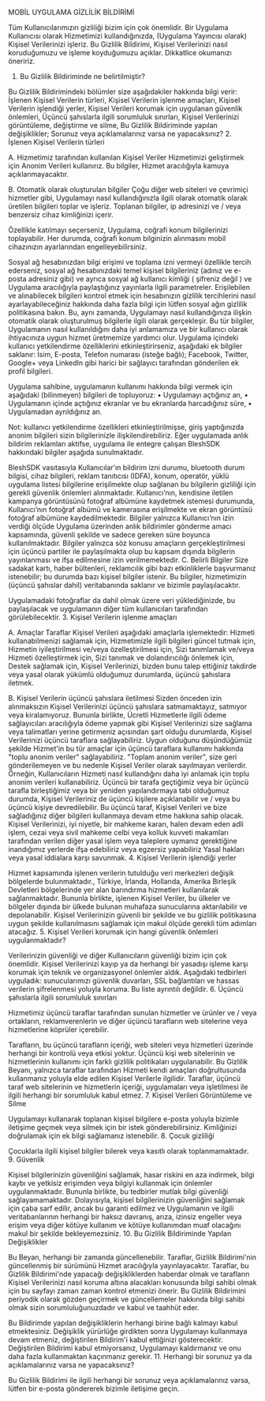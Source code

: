 
MOBİL UYGULAMA GİZLİLİK BİLDİRİMİ
 
Tüm Kullanıcılarımızın gizliliği bizim için çok önemlidir. Bir Uygulama Kullanıcısı olarak Hizmetimizi kullandığınızda, (Uygulama Yayıncısı olarak) Kişisel Verilerinizi işleriz. Bu Gizlilik Bildirimi, Kişisel Verilerinizi nasıl koruduğumuzu ve işleme koyduğumuzu açıklar. Dikkatlice okumanızı öneririz.
1. Bu Gizlilik Bildiriminde ne belirtilmiştir?

 
Bu Gizlilik Bildirimindeki bölümler size aşağıdakiler hakkında bilgi verir:
İşlenen Kişisel Verilerin türleri,
Kişisel Verilerin işlenme amaçları,
Kişisel Verilerin işlendiği yerler,
Kişisel Verileri korumak için uygulanan güvenlik önlemleri,
Üçüncü şahıslarla ilgili sorumluluk sınırları,
Kişisel Verilerinizi görüntüleme, değiştirme ve silme,
Bu Gizlilik Bildiriminde yapılan değişiklikler;
Sorunuz veya açıklamalarınız varsa ne yapacaksınız?
2. İşlenen Kişisel Verilerin türleri

A. Hizmetimiz tarafından kullanılan Kişisel Veriler
Hizmetimizi geliştirmek için Anonim Verileri kullanırız. Bu bilgiler, Hizmet aracılığıyla kamuya açıklanmayacaktır.
 
B. Otomatik olarak oluşturulan bilgiler
Çoğu diğer web siteleri ve çevrimiçi hizmetler gibi, Uygulamayı nasıl kullandığınızla ilgili olarak otomatik olarak üretilen bilgileri toplar ve işleriz. Toplanan bilgiler, ip adresinizi ve / veya benzersiz cihaz kimliğinizi içerir.
 
Özellikle katılmayı seçerseniz, Uygulama, coğrafi konum bilgilerinizi toplayabilir. Her durumda, coğrafi konum bilginizin alınmasını mobil cihazınızın ayarlarından engelleyebilirsiniz.
 
Sosyal ağ hesabınızdan bilgi erişimi ve toplama izni vermeyi özellikle tercih ederseniz, sosyal ağ hesabınızdaki temel kişisel bilgileriniz (adınız ve e-posta adresiniz gibi) ve ayrıca sosyal ağ kullanıcı kimliği ( şifreniz değil ) ve Uygulama aracılığıyla paylaştığınız yayınlarla ilgili parametreler. Erişilebilen ve alınabilecek bilgileri kontrol etmek için hesabınızın gizlilik tercihlerini nasıl ayarlayabileceğiniz hakkında daha fazla bilgi için lütfen sosyal ağın gizlilik politikasına bakın.
Bu, aynı zamanda, Uygulamayı nasıl kullandığınıza ilişkin otomatik olarak oluşturulmuş bilgilerle ilgili olarak gerçekleşir. Bu tür bilgiler, Uygulamanın nasıl kullanıldığını daha iyi anlamamıza ve bir kullanıcı olarak ihtiyacınıza uygun hizmet üretmemize yardımcı olur.
Uygulama içindeki kullanıcı yetkilendirme özelliklerini etkinleştirirseniz, aşağıdaki ek bilgiler saklanır:
İsim,
E-posta,
Telefon numarası (isteğe bağlı);
Facebook, Twitter, Google+ veya LinkedIn gibi harici bir sağlayıcı tarafından gönderilen ek profil bilgileri.
 
Uygulama sahibine, uygulamanın kullanımı hakkında bilgi vermek için aşağıdaki (bilinmeyen) bilgileri de topluyoruz:
• Uygulamayı açtığınız an,
• Uygulamanın içinde açtığınız ekranlar ve bu ekranlarda harcadığınız süre,
• Uygulamadan ayrıldığınız an.
 
Not: kullanıcı yetkilendirme özellikleri etkinleştirilmişse, giriş yaptığınızda anonim bilgileri sizin bilgilerinizle ilişkilendirebiliriz.
Eğer uygulamada anlık bildirim reklamları aktifse, uygulama ile entegre çalışan BleshSDK hakkındaki bilgiler aşağıda sunulmaktadır.
 
BleshSDK vasıtasıyla Kullanıcılar’ın bildirim izni durumu, bluetooth durum bilgisi, cihaz bilgileri, reklam tanıtıcısı (IDFA), konum, operatör, yüklü uygulama listesi bilgilerine erişilmekte olup sağlanan bu bilgilerin gizliliği için gerekli güvenlik önlemleri alınmaktadır.
Kullanıcı’nın, kendisine iletilen kampanya görüntüsünü fotoğraf albümüne kaydetmek istemesi durumunda, Kullanıcı’nın fotoğraf albümü ve kamerasına erişilmekte ve ekran görüntüsü fotoğraf albümüne kaydedilmektedir.
Bilgiler yalnızca Kullanıcı’nın izin verdiği ölçüde Uygulama üzerinden anlık bildirimler gönderme amacı kapsamında, güvenli şekilde ve sadece gereken süre boyunca kullanılmaktadır. Bilgiler yalnızca söz konusu amaçların gerçekleştirilmesi için üçüncü partiler ile paylaşılmakta olup bu kapsam dışında bilgilerin yayınlanması ve ifşa edilmesine izin verilmemektedir.
C. Belirli Bilgiler
Size sadakat kartı, haber bültenleri, reklamcılık gibi bazı etkinliklerle başvurmanız istenebilir; bu durumda bazı kişisel bilgiler istenir. Bu bilgiler, hizmetimizin (üçüncü şahıslar dahil) veritabanında saklanır ve bizimle paylaşılacaktır.
 
Uygulamadaki fotoğraflar da dahil olmak üzere veri yüklediğinizde, bu paylaşılacak ve uygulamanın diğer tüm kullanıcıları tarafından görülebilecektir.
3. Kişisel Verilerin işlenme amaçları

 
A. Amaçlar
Taraflar Kişisel Verileri aşağıdaki amaçlarla işlemektedir: 
Hizmeti kullanabilmenizi sağlamak için,
Hizmetimizle ilgili bilgileri güncel tutmak için,
Hizmetin iyileştirilmesi ve/veya özelleştirilmesi için,
Sizi tanımlamak ve/veya Hizmeti özelleştirmek için,
Sizi tanımak ve dolandırıcılığı önlemek için,
Destek sağlamak için,
Kişisel Verilerinizi, bizden bunu talep ettiğiniz takdirde veya yasal olarak yükümlü olduğumuz durumlarda, üçüncü şahıslara iletmek.
   
 
B. Kişisel Verilerin üçüncü şahıslara iletilmesi 
Sizden önceden izin alınmaksızın Kişisel Verilerinizi üçüncü şahıslara satmamaktayız, satmıyor veya kiralamıyoruz. Bununla birlikte, Ücretli Hizmetlerle ilgili ödeme sağlayıcıları aracılığıyla ödeme yapmak gibi Kişisel Verilerinizi size sağlama veya talimatları yerine getirmeniz açısından şart olduğu durumlarda, Kişisel Verilerinizi üçüncü taraflara sağlayabiliriz.
Uygun olduğunu düşündüğümüz şekilde Hizmet'in bu tür amaçlar için üçüncü taraflara kullanımı hakkında "toplu anonim veriler" sağlayabiliriz. "Toplam anonim veriler", size geri gönderilemeyen ve bu nedenle Kişisel Veriler olarak sayılmayan verilerdir. Örneğin, Kullanıcıların Hizmeti nasıl kullandığını daha iyi anlamak için toplu anonim verileri kullanabiliriz.
Üçüncü bir tarafa geçtiğimiz veya bir üçüncü tarafla birleştiğimiz veya bir yeniden yapılandırmaya tabi olduğumuz durumda, Kişisel Verileriniz de üçüncü kişilere açıklanabilir ve / veya bu üçüncü kişiye devredilebilir. Bu üçüncü taraf, Kişisel Verileri ve bize sağladığınız diğer bilgileri kullanmaya devam etme hakkına sahip olacak.
Kişisel Verilerinizi, iyi niyetle, bir mahkeme kararı, halen devam eden adli işlem, cezai veya sivil mahkeme celbi veya kolluk kuvveti makamları tarafından verilen diğer yasal işlem veya taleplere uymanız gerektiğine inandığımız yerlerde ifşa edebiliriz veya egzersiz yapabiliriz Yasal hakları veya yasal iddialara karşı savunmak.
4. Kişisel Verilerin işlendiği yerler

Hizmet kapsamında işlenen verilerin tutulduğu veri merkezleri değişik bölgelerde bulunmaktadır., Türkiye, İrlanda, Hollanda, Amerika Birleşik Devletleri bölgelerinde yer alan barındırma hizmetleri kullanılarak sağlanmaktadır. Bununla birlikte, işlenen Kişisel Veriler, bu ülkeler ve bölgeler dışında bir ülkede bulunan muhafaza sunucularına aktarılabilir ve depolanabilir. Kişisel Verilerinizin güvenli bir şekilde ve bu gizlilik politikasına uygun şekilde kullanılmasını sağlamak için makul ölçüde gerekli tüm adımları atacağız.
5. Kişisel Verileri korumak için hangi güvenlik önlemleri uygulanmaktadır?

Verilerinizin güvenliği ve diğer Kullanıcıların güvenliği bizim için çok önemlidir. Kişisel Verilerinizi kayıp ya da herhangi bir yasadışı işleme karşı korumak için teknik ve organizasyonel önlemler aldık. Aşağıdaki tedbirleri uyguladık: sunucularımızı güvenlik duvarları, SSL bağlantıları ve hassas verilerin şifrelenmesi yoluyla koruma. Bu liste ayrıntılı değildir.
6. Üçüncü şahıslarla ilgili sorumluluk sınırları

Hizmetimiz üçüncü taraflar tarafından sunulan hizmetler ve ürünler ve / veya ortakların, reklamverenlerin ve diğer üçüncü tarafların web sitelerine veya hizmetlerine köprüler içerebilir.
   
Tarafların, bu üçüncü tarafların içeriği, web siteleri veya hizmetleri üzerinde herhangi bir kontrolü veya etkisi yoktur. Üçüncü kişi web sitelerinin ve hizmetlerinin kullanımı için farklı gizlilik politikaları uygulanabilir. Bu Gizlilik Beyanı, yalnızca taraflar tarafından Hizmeti kendi amaçları doğrultusunda kullanmanız yoluyla elde edilen Kişisel Verilerle ilgilidir. Taraflar, üçüncü taraf web sitelerinin ve hizmetlerin içeriği, uygulamaları veya işletilmesi ile ilgili herhangi bir sorumluluk kabul etmez.
7. Kişisel Verileri Görüntüleme ve Silme

Uygulamayı kullanarak toplanan kişisel bilgilere e-posta yoluyla bizimle iletişime geçmek veya silmek için bir istek gönderebilirsiniz. Kimliğinizi doğrulamak için ek bilgi sağlamanız istenebilir.
8. Çocuk gizliliği

Çocuklarla ilgili kişisel bilgiler bilerek veya kasıtlı olarak toplanmamaktadır.
9. Güvenlik

Kişisel bilgilerinizin güvenliğini sağlamak, hasar riskini en aza indirmek, bilgi kaybı ve yetkisiz erişimden veya bilgiyi kullanmak için önlemler uygulanmaktadır. Bununla birlikte, bu tedbirler mutlak bilgi güvenliği sağlayamamaktadır. Dolayısıyla, kişisel bilgilerinizin güvenliğini sağlamak için çaba sarf edilir, ancak bu garanti edilmez ve Uygulamanın ve ilgili veritabanlarının herhangi bir haksız davranış, arıza, izinsiz engeller veya erişim veya diğer kötüye kullanım ve kötüye kullanımdan muaf olacağını makul bir şekilde bekleyemezsiniz.
10. Bu Gizlilik Bildiriminde Yapılan Değişiklikler

Bu Beyan, herhangi bir zamanda güncellenebilir. Taraflar, Gizlilik Bildirimi'nin güncellenmiş bir sürümünü Hizmet aracılığıyla yayınlayacaktır. Taraflar, bu Gizlilik Bildirimi'nde yapacağı değişikliklerden haberdar olmak ve tarafların Kişisel Verilerinizi nasıl koruma altına alacakları konusunda bilgi sahibi olmak için bu sayfayı zaman zaman kontrol etmenizi önerir. Bu Gizlilik Bildirimini periyodik olarak gözden geçirmek ve güncellemeler hakkında bilgi sahibi olmak sizin sorumluluğunuzdadır ve kabul ve taahhüt eder.
 
Bu Bildirimde yapılan değişikliklerin herhangi birine bağlı kalmayı kabul etmektesiniz. Değişiklik yürürlüğe girdikten sonra Uygulamayı kullanmaya devam etmeniz, değiştirilen Bildirim'i kabul ettiğinizi gösterecektir. Değiştirilen Bildirimi kabul etmiyorsanız, Uygulamayı kaldırmanız ve onu daha fazla kullanmaktan kaçınmanız gerekir.
11. Herhangi bir sorunuz ya da açıklamalarınız varsa ne yapacaksınız?

Bu Gizlilik Bildirimi ile ilgili herhangi bir sorunuz veya açıklamalarınız varsa, lütfen bir e-posta göndererek bizimle iletişime geçin.
